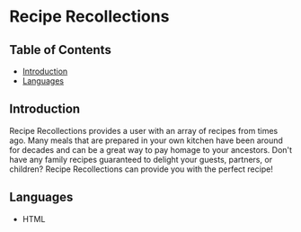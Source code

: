 # Recipe Recollections

## Table of Contents

- [Introduction](#introduction)
- [Languages](#languages)

## Introduction

Recipe Recollections provides a user with an array of recipes from times ago. Many meals that are prepared in your own kitchen have been around for decades and can be a great way to pay homage to your ancestors. Don't have any family recipes guaranteed to delight your guests, partners, or children? Recipe Recollections can provide you with the perfect recipe!

## Languages

- HTML
